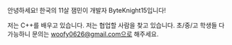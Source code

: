안녕하세요! 한국의 11살 잼민이 개발자 ByteKnight15입니다! 

저는 C++를 배우고 있습니다.
저는 협업할 사람을 찾고 있습니다. 초/중/고 학생들 다 가능하니 문의는 woofy0626@gmail.com으로 해주세요.
